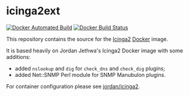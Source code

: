 # icinga2ext

[![Docker Automated Build](https://img.shields.io/docker/automated/jrottenberg/ffmpeg.svg)](https://img.shields.io/docker/automated/jrottenberg/ffmpeg.svg)
[![Docker Build Status](https://img.shields.io/docker/build/jrottenberg/ffmpeg.svg)](https://img.shields.io/docker/build/jrottenberg/ffmpeg.svg)

This repository contains the source for the [Icinga2](https://www.icinga.org/icinga2/) [Docker](https://www.docker.com) image.

It is based heavily on Jordan Jethwa's Icinga2 Docker image with some additions:
* added `nslookup` and `dig` for `check_dns` and `check_dig` plugins;
* added Net::SNMP Perl module for SNMP Manubulon plugins.

For container configuration please see [jordan/icinga2](https://hub.docker.com/r/jordan/icinga2/).
